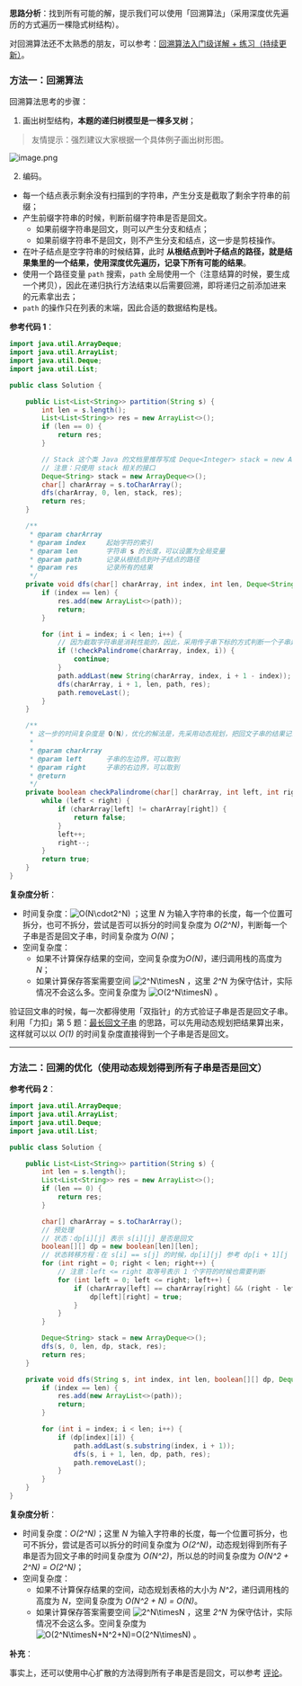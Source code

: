 **思路分析**：找到所有可能的解，提示我们可以使用「回溯算法」（采用深度优先遍历的方式遍历一棵隐式树结构）。

对回溯算法还不太熟悉的朋友，可以参考：[回溯算法入门级详解 + 练习（持续更新）](https://leetcode-cn.com/problems/permutations/solution/hui-su-suan-fa-python-dai-ma-java-dai-ma-by-liweiw/)。


### 方法一：回溯算法

回溯算法思考的步骤：

1. 画出树型结构，**本题的递归树模型是一棵多叉树**；

> 友情提示：强烈建议大家根据一个具体例子画出树形图。

![image.png](https://pic.leetcode-cn.com/298a80282ac3505fec3710abdc1e656c591cf7acaa3ba976151480729244b649-image.png)

2. 编码。

+ 每一个结点表示剩余没有扫描到的字符串，产生分支是截取了剩余字符串的前缀；
+ 产生前缀字符串的时候，判断前缀字符串是否是回文。
  + 如果前缀字符串是回文，则可以产生分支和结点；
  + 如果前缀字符串不是回文，则不产生分支和结点，这一步是剪枝操作。
+ 在叶子结点是空字符串的时候结算，此时 **从根结点到叶子结点的路径，就是结果集里的一个结果，使用深度优先遍历，记录下所有可能的结果**。
+ 使用一个路径变量 `path` 搜索，`path` 全局使用一个（注意结算的时候，要生成一个拷贝），因此在递归执行方法结束以后需要回溯，即将递归之前添加进来的元素拿出去；
+ `path` 的操作只在列表的末端，因此合适的数据结构是栈。




**参考代码 1**：

```Java []
import java.util.ArrayDeque;
import java.util.ArrayList;
import java.util.Deque;
import java.util.List;

public class Solution {

    public List<List<String>> partition(String s) {
        int len = s.length();
        List<List<String>> res = new ArrayList<>();
        if (len == 0) {
            return res;
        }

        // Stack 这个类 Java 的文档里推荐写成 Deque<Integer> stack = new ArrayDeque<Integer>();
        // 注意：只使用 stack 相关的接口
        Deque<String> stack = new ArrayDeque<>();
        char[] charArray = s.toCharArray();
        dfs(charArray, 0, len, stack, res);
        return res;
    }

    /**
     * @param charArray
     * @param index     起始字符的索引
     * @param len       字符串 s 的长度，可以设置为全局变量
     * @param path      记录从根结点到叶子结点的路径
     * @param res       记录所有的结果
     */
    private void dfs(char[] charArray, int index, int len, Deque<String> path, List<List<String>> res) {
        if (index == len) {
            res.add(new ArrayList<>(path));
            return;
        }

        for (int i = index; i < len; i++) {
            // 因为截取字符串是消耗性能的，因此，采用传子串下标的方式判断一个子串是否是回文子串
            if (!checkPalindrome(charArray, index, i)) {
                continue;
            }
            path.addLast(new String(charArray, index, i + 1 - index));
            dfs(charArray, i + 1, len, path, res);
            path.removeLast();
        }
    }

    /**
     * 这一步的时间复杂度是 O(N)，优化的解法是，先采用动态规划，把回文子串的结果记录在一个表格里
     *
     * @param charArray
     * @param left      子串的左边界，可以取到
     * @param right     子串的右边界，可以取到
     * @return
     */
    private boolean checkPalindrome(char[] charArray, int left, int right) {
        while (left < right) {
            if (charArray[left] != charArray[right]) {
                return false;
            }
            left++;
            right--;
        }
        return true;
    }
}
```



**复杂度分析**：

+ 时间复杂度：![O(N\cdot2^N) ](./p__O_N_cdot__2^N__.png) ；这里 *N* 为输入字符串的长度，每一个位置可拆分，也可不拆分，尝试是否可以拆分的时间复杂度为 *O(2^N)*，判断每一个子串是否是回文子串，时间复杂度为 *O(N)*；
+ 空间复杂度：
  + 如果不计算保存结果的空间，空间复杂度为*O(N)*，递归调用栈的高度为 *N*；
  + 如果计算保存答案需要空间 ![2^N\timesN ](./p__2^N_times_N_.png) ，这里 *2^N* 为保守估计，实际情况不会这么多。空间复杂度为 ![O(2^N\timesN) ](./p__O_2^N_times_N__.png) 。


验证回文串的时候，每一次都得使用「双指针」的方式验证子串是否是回文子串。利用「力扣」第 5 题：[最长回文子串](https://leetcode-cn.com/problems/longest-palindromic-substring) 的思路，可以先用动态规划把结果算出来，这样就可以以 *O(1)* 的时间复杂度直接得到一个子串是否是回文。

---

### 方法二：回溯的优化（使用动态规划得到所有子串是否是回文）


**参考代码 2**：

```Java []
import java.util.ArrayDeque;
import java.util.ArrayList;
import java.util.Deque;
import java.util.List;

public class Solution {

    public List<List<String>> partition(String s) {
        int len = s.length();
        List<List<String>> res = new ArrayList<>();
        if (len == 0) {
            return res;
        }

        char[] charArray = s.toCharArray();
        // 预处理
        // 状态：dp[i][j] 表示 s[i][j] 是否是回文
        boolean[][] dp = new boolean[len][len];
        // 状态转移方程：在 s[i] == s[j] 的时候，dp[i][j] 参考 dp[i + 1][j - 1]
        for (int right = 0; right < len; right++) {
            // 注意：left <= right 取等号表示 1 个字符的时候也需要判断
            for (int left = 0; left <= right; left++) {
                if (charArray[left] == charArray[right] && (right - left <= 2 || dp[left + 1][right - 1])) {
                    dp[left][right] = true;
                }
            }
        }

        Deque<String> stack = new ArrayDeque<>();
        dfs(s, 0, len, dp, stack, res);
        return res;
    }

    private void dfs(String s, int index, int len, boolean[][] dp, Deque<String> path, List<List<String>> res) {
        if (index == len) {
            res.add(new ArrayList<>(path));
            return;
        }

        for (int i = index; i < len; i++) {
            if (dp[index][i]) {
                path.addLast(s.substring(index, i + 1));
                dfs(s, i + 1, len, dp, path, res);
                path.removeLast();
            }
        }
    }
}
```

**复杂度分析**：

+ 时间复杂度：*O(2^N)*；这里 *N* 为输入字符串的长度，每一个位置可拆分，也可不拆分，尝试是否可以拆分的时间复杂度为 *O(2^N)*，动态规划得到所有子串是否为回文子串的时间复杂度为 *O(N^2)*，所以总的时间复杂度为 *O(N^2 + 2^N) = O(2^N)*；
+ 空间复杂度：
  + 如果不计算保存结果的空间，动态规划表格的大小为 *N^2*，递归调用栈的高度为 *N*，空间复杂度为 *O(N^2 + N) = O(N)*。
  + 如果计算保存答案需要空间 ![2^N\timesN ](./p__2^N_times_N_.png) ，这里 *2^N* 为保守估计，实际情况不会这么多。空间复杂度为 ![O(2^N\timesN+N^2+N)=O(2^N\timesN) ](./p__O_2^N_times_N_+_N^2_+_N__=_O_2^N_times_N__.png) 。


**补充**：


事实上，还可以使用中心扩散的方法得到所有子串是否是回文，可以参考 [评论](https://leetcode-cn.com/problems/palindrome-partitioning/solution/hui-su-you-hua-jia-liao-dong-tai-gui-hua-by-liweiw/249294)。